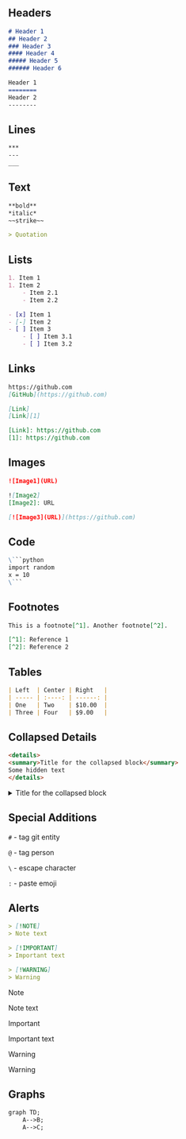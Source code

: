 Headers
-------
```markdown
# Header 1
## Header 2
### Header 3
#### Header 4
##### Header 5
###### Header 6

Header 1
========
Header 2
--------
```

Lines
-----
```markdown
***
---
___
```

Text
----
```markdown
**bold**
*italic*
~~strike~~

> Quotation
```

Lists
-----
```markdown
1. Item 1
1. Item 2
    - Item 2.1
    - Item 2.2

- [x] Item 1
- [-] Item 2
- [ ] Item 3
    - [ ] Item 3.1
    - [ ] Item 3.2
```

Links
-----
```markdown
https://github.com
[GitHub](https://github.com)

[Link]
[Link][1]

[Link]: https://github.com
[1]: https://github.com
```

Images
------
```markdown
![Image1](URL)

![Image2]
[Image2]: URL

[![Image3](URL)](https://github.com)
```

Code
----
```markdown
\```python
import random
x = 10
\```
```

Footnotes
---------
```markdown
This is a footnote[^1]. Another footnote[^2].

[^1]: Reference 1
[^2]: Reference 2
```

Tables
------
```markdown
| Left  | Center | Right   |
| ----- | :----: | ------: |
| One   | Two    | $10.00  |
| Three | Four   | $9.00   |
```

Collapsed Details
-----------------
```markdown
<details>
<summary>Title for the collapsed block</summary>
Some hidden text
</details>
```
<details>
<summary>Title for the collapsed block</summary>
Some hidden text
</details>
 
Special Additions
-----------------
`#` - tag git entity

`@` - tag person

`\` - escape character

`:` - paste emoji

Alerts
------
```markdown
> [!NOTE]
> Note text

> [!IMPORTANT]
> Important text

> [!WARNING]
> Warning
```
> [!NOTE]
> Note text

> [!IMPORTANT]
> Important text

> [!WARNING]
> Warning

Graphs
------
```markdown
graph TD;
    A-->B;
    A-->C;
```
